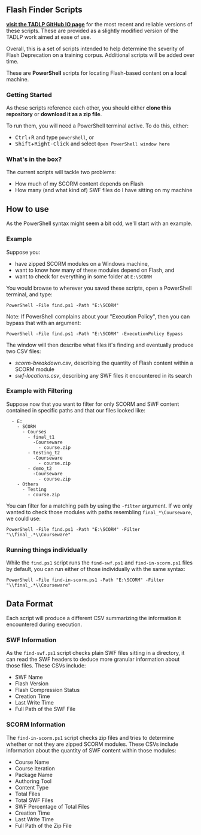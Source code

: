 ## Flash Finder Scripts
**[visit the TADLP GitHub IO page](https://tadlp.github.io/)** for the most recent and reliable versions of these scripts.  These are provided as a slightly modified version of the TADLP work aimed at ease of use. 

Overall, this is a set of scripts intended to help determine the severity of Flash Deprecation on a training corpus.  Additional scripts will be added over time.  

These are **PowerShell** scripts for locating Flash-based content on a local machine.  

### Getting Started
As these scripts reference each other, you should either **clone this repository** or **download it as a zip file**.

To run them, you will need a PowerShell terminal active.  To do this, either:
- <kbd>Ctrl</kbd>+<kbd>R</kbd> and type `powershell`, or
- <kbd>Shift</kbd>+<kbd>Right-Click</kbd> and select `Open PowerShell window here`

### What's in the box?
The current scripts will tackle two problems:
- How much of my SCORM content depends on Flash
- How many (and what kind of) SWF files do I have sitting on my machine

## How to use
As the PowerShell syntax might seem a bit odd, we'll start with an example.

### Example 
Suppose you:
- have zipped SCORM modules on a Windows machine,
- want to know how many of these modules depend on Flash, and
- want to check for everything in some folder at `E:\SCORM`

You would browse to wherever you saved these scripts, open a PowerShell terminal, and type:
```
PowerShell -File find.ps1 -Path "E:\SCORM"
```

Note: If PowerShell complains about your "Execution Policy", then you can bypass that with an argument:
```
PowerShell -File find.ps1 -Path "E:\SCORM" -ExecutionPolicy Bypass
```

The window will then describe what files it's finding and eventually produce two CSV files:
- *scorm-breakdown.csv*, describing the quantity of Flash content within a SCORM module
- *swf-locations.csv*, describing any SWF files it encountered in its search

### Example with Filtering
Suppose now that you want to filter for only SCORM and SWF content contained in specific paths and that our files looked like:
```
  - E:
    - SCORM
      - Courses
        - final_t1
          -Courseware
            - course.zip
        - testing_t2
          -Courseware
            - course.zip
        - demo_t2
          -Courseware
            - course.zip
    - Others
      - Testing
        - course.zip
```
You can filter for a matching path by using the `-filter` argument.  If we only wanted to check those modules with paths resembling `final_*\Courseware`, we could use:
```
PowerShell -File find.ps1 -Path "E:\SCORM" -Filter "\\final_.*\\Courseware"
```

### Running things individually
While the `find.ps1` script runs the `find-swf.ps1` and `find-in-scorm.ps1` files by default, you can run either of those individually with the same syntax:
```
PowerShell -File find-in-scorm.ps1 -Path "E:\SCORM" -Filter "\\final_.*\\Courseware"
```

## Data Format
Each script will produce a different CSV summarizing the information it encountered during execution.

### SWF Information
As the `find-swf.ps1` script checks plain SWF files sitting in a directory, it can read the SWF headers to deduce more granular information about those files.  These CSVs include:
- SWF Name
- Flash Version
- Flash Compression Status
- Creation Time
- Last Write Time
- Full Path of the SWF File

### SCORM Information
The `find-in-scorm.ps1` script checks zip files and tries to determine whether or not they are zipped SCORM modules.  These CSVs include information about the quantity of SWF content within those modules:
- Course Name
- Course Iteration
- Package Name
- Authoring Tool
- Content Type
- Total Files
- Total SWF Files
- SWF Percentage of Total Files
- Creation Time
- Last Write Time
- Full Path of the Zip File
